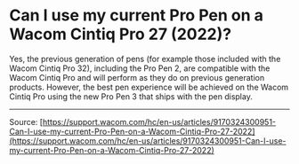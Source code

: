 # Can I use my current Pro Pen on a Wacom Cintiq Pro 27 (2022)?

Yes, the previous generation of pens (for example those included with the Wacom Cintiq Pro 32), including the Pro Pen 2, are compatible with the Wacom Cintiq Pro and will perform as they do on previous generation products. However, the best pen experience will be achieved on the Wacom Cintiq Pro using the new Pro Pen 3 that ships with the pen display.

---
Source: [https://support.wacom.com/hc/en-us/articles/9170324300951-Can-I-use-my-current-Pro-Pen-on-a-Wacom-Cintiq-Pro-27-2022](https://support.wacom.com/hc/en-us/articles/9170324300951-Can-I-use-my-current-Pro-Pen-on-a-Wacom-Cintiq-Pro-27-2022)
